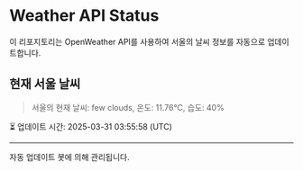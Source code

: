 
# Weather API Status

이 리포지토리는 OpenWeather API를 사용하여 서울의 날씨 정보를 자동으로 업데이트합니다.

## 현재 서울 날씨
> 서울의 현재 날씨: few clouds, 온도: 11.76°C, 습도: 40%

⏳ 업데이트 시간: 2025-03-31 03:55:58 (UTC)

---
자동 업데이트 봇에 의해 관리됩니다.
